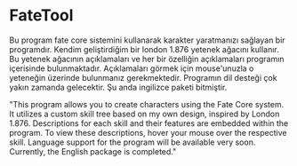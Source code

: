 # FateTool
Bu program fate core sistemini kullanarak karakter yaratmanızı sağlayan bir programdır. Kendim geliştirdiğim bir london 1.876 yetenek ağacını kullanır. Bu yetenek ağacının açıklamaları ve her bir özelliğin açıklamaları programın içerisinde bulunmaktadır. Açıklamaları görmek için mouse'unuzla o yeteneğin üzerinde bulunmanız gerekmektedir. Programın dil desteği çok yakın zamanda gelecektir. Şu anda ingilizce paketi bitmiştir.


"This program allows you to create characters using the Fate Core system. It utilizes a custom skill tree based on my own design, inspired by London 1.876. Descriptions for each skill and their features are embedded within the program. To view these descriptions, hover your mouse over the respective skill. Language support for the program will be available very soon. Currently, the English package is completed."

